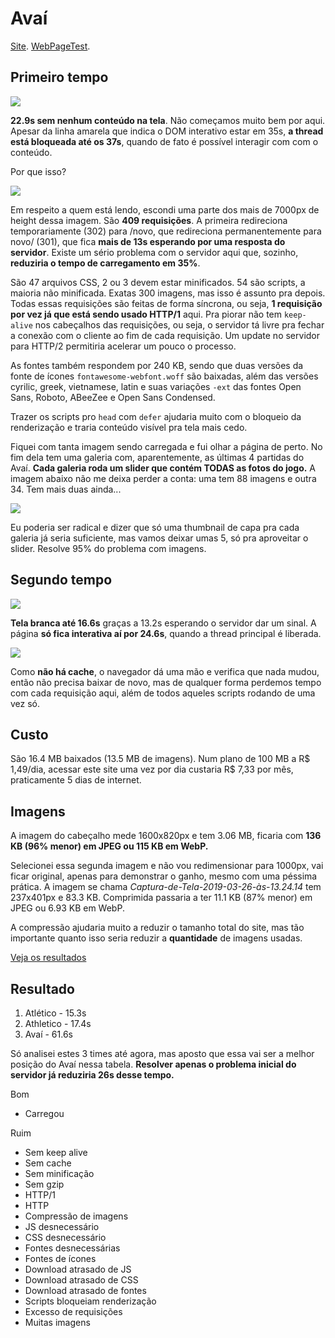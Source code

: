 # Avaí

[Site](http://www.avai.com.br). [WebPageTest](https://www.webpagetest.org/result/190422_X3_475d396e7988a2ef43d94caba0deb738/).

## Primeiro tempo

![](imgs/filmstrip-first-view-run-3.png)

**22.9s sem nenhum conteúdo na tela**. Não começamos muito bem por aqui. Apesar da linha amarela que indica o DOM interativo estar em 35s, **a thread está bloqueada até os 37s**, quando de fato é possível interagir com com o conteúdo.

Por que isso?

![](imgs/first-view-run-3.png)

Em respeito a quem está lendo, escondi uma parte dos mais de 7000px de height dessa imagem. São **409 requisições**. A primeira redireciona temporariamente (302) para /novo, que redireciona permanentemente para novo/ (301), que fica **mais de 13s esperando por uma resposta do servidor**. Existe um sério problema com o servidor aqui que, sozinho, **reduziria o tempo de carregamento em 35%**.

São 47 arquivos CSS, 2 ou 3 devem estar minificados. 54 são scripts, a maioria não minificada. Exatas 300 imagens, mas isso é assunto pra depois. Todas essas requisições são feitas de forma síncrona, ou seja, **1 requisição por vez já que está sendo usado HTTP/1** aqui. Pra piorar não tem `keep-alive` nos cabeçalhos das requisições, ou seja, o servidor tá livre pra fechar a conexão com o cliente ao fim de cada requisição. Um update no servidor para HTTP/2 permitiria acelerar um pouco o processo.

As fontes também respondem por 240 KB, sendo que duas versões da fonte de ícones `fontawesome-webfont.woff` são baixadas, além das versões cyrilic, greek, vietnamese, latin e suas variações `-ext` das fontes Open Sans, Roboto, ABeeZee e Open Sans Condensed.

Trazer os scripts pro `head` com `defer` ajudaria muito com o bloqueio da renderização e traria conteúdo visível pra tela mais cedo.

Fiquei com tanta imagem sendo carregada e fui olhar a página de perto. No fim dela tem uma galeria com, aparentemente, as últimas 4 partidas do Avaí. **Cada galeria roda um slider que contém TODAS as fotos do jogo.** A imagem abaixo não me deixa perder a conta: uma tem 88 imagens e outra 34. Tem mais duas ainda...

![](imgs/galerias.png)

Eu poderia ser radical e dizer que só uma thumbnail de capa pra cada galeria já seria suficiente, mas vamos deixar umas 5, só pra aproveitar o slider. Resolve 95% do problema com imagens.

## Segundo tempo

![](imgs/filmstrip-second-view-run-2.png)

**Tela branca até 16.6s** graças a 13.2s esperando o servidor dar um sinal. A página **só fica interativa aí por 24.6s**, quando a thread principal é liberada.

![](imgs/second-view-run-2.png)

Como **não há cache**, o navegador dá uma mão e verifica que nada mudou, então não precisa baixar de novo, mas de qualquer forma perdemos tempo com cada requisição aqui, além de todos aqueles scripts rodando de uma vez só.

## Custo

São 16.4 MB baixados (13.5 MB de imagens). Num plano de 100 MB a R$ 1,49/dia, acessar este site uma vez por dia custaria R$ 7,33 por mês, praticamente 5 dias de internet.

## Imagens

A imagem do cabeçalho mede 1600x820px e tem 3.06 MB, ficaria com **136 KB (96% menor) em JPEG ou 115 KB em WebP.**

Selecionei essa segunda imagem e não vou redimensionar para 1000px, vai ficar original, apenas para demonstrar o ganho, mesmo com uma péssima prática. A imagem se chama *Captura-de-Tela-2019-03-26-às-13.24.14* tem 237x401px e 83.3 KB. Comprimida passaria a ter 11.1 KB (87% menor) em JPEG ou 6.93 KB em WebP.

A compressão ajudaria muito a reduzir o tamanho total do site, mas tão importante quanto isso seria reduzir a **quantidade** de imagens usadas.

[Veja os resultados](imgs/squoosh)

## Resultado

1. Atlético - 15.3s
1. Athletico - 17.4s
1. Avaí - 61.6s

Só analisei estes 3 times até agora, mas aposto que essa vai ser a melhor posição do Avaí nessa tabela. **Resolver apenas o problema inicial do servidor já reduziria 26s desse tempo.**

Bom
- Carregou

Ruim
- Sem keep alive
- Sem cache
- Sem minificação
- Sem gzip
- HTTP/1
- HTTP
- Compressão de imagens
- JS desnecessário
- CSS desnecessário
- Fontes desnecessárias
- Fontes de ícones
- Download atrasado de JS
- Download atrasado de CSS
- Download atrasado de fontes
- Scripts bloqueiam renderização
- Excesso de requisições
- Muitas imagens
